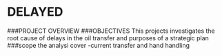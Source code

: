 # DELAYED
###PROJECT OVERVIEW
###OBJECTIVES
This projects investigates the root cause of delays in the oil transfer and purposes of a strategic plan
###scope
the analysi cover
-current transfer and hand handling
